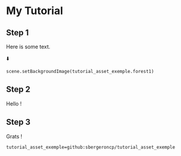 # My Tutorial

## Step 1

Here is some text.

⬇️

```blocks
scene.setBackgroundImage(tutorial_asset_exemple.forest1)

```

## Step 2

Hello !


## Step 3

Grats !

```package
tutorial_asset_exemple=github:sbergeroncp/tutorial_asset_exemple
```


